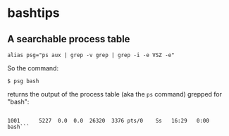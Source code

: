 # bashtips

## A searchable process table 
```alias psg="ps aux | grep -v grep | grep -i -e VSZ -e" ```

So the command:

``` $ psg bash ```

returns the output of the process table (aka the `ps` command) grepped for "bash":

``` USER       PID %CPU %MEM    VSZ   RSS TTY      STAT START   TIME COMMAND

1001      5227  0.0  0.0  26320  3376 pts/0    Ss   16:29   0:00 bash```
